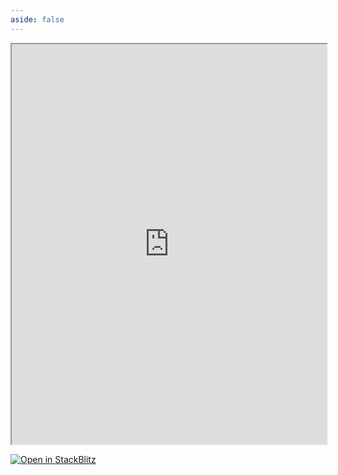 ```yaml
---
aside: false
---
```


<iframe src="https://stackblitz.com/fork/github/flamrdevs/klass-examples/tree/main/react-tailwind?showSidebar=0&view=preview" style="width: 100%; height: 640px;"></iframe>

[![Open in StackBlitz](https://developer.stackblitz.com/img/open_in_stackblitz.svg)](https://stackblitz.com/fork/github/flamrdevs/klass-examples/tree/main/react-tailwind?title=Klass%20React%20Tailwind)
